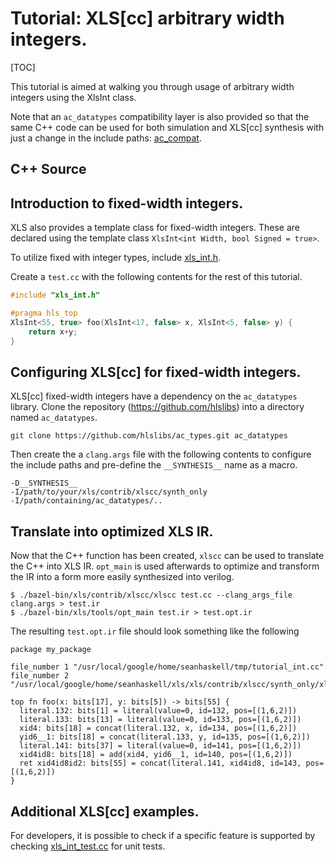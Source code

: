# Tutorial: XLS[cc] arbitrary width integers.

[TOC]

This tutorial is aimed at walking you through usage of arbitrary width integers
using the XlsInt class.

Note that an `ac_datatypes` compatibility layer is also provided so that the
same C++ code can be used for both simulation and XLS[cc] synthesis with just a
change in the include paths:
[ac_compat](https://github.com/google/xls/tree/main/xls/contrib/xlscc/synth_only/ac_compat).

## C++ Source

## Introduction to fixed-width integers.

XLS also provides a template class for fixed-width integers. These are declared
using the template class `XlsInt<int Width, bool Signed = true>`.

To utilize fixed with integer types, include
[xls_int.h](https://github.com/google/xls/tree/main/xls/contrib/xlscc/synth_only/xls_int.h).

Create a `test.cc` with the following contents for the rest of this tutorial.

```c++
#include "xls_int.h"

#pragma hls_top
XlsInt<55, true> foo(XlsInt<17, false> x, XlsInt<5, false> y) {
    return x+y;
}
```

## Configuring XLS[cc] for fixed-width integers.

XLS[cc] fixed-width integers have a dependency on the `ac_datatypes` library.
Clone the repository (https://github.com/hlslibs) into a directory named
`ac_datatypes`.

```shell
git clone https://github.com/hlslibs/ac_types.git ac_datatypes
```

Then create the a `clang.args` file with the following contents to configure the
include paths and pre-define the `__SYNTHESIS__` name as a macro.

```
-D__SYNTHESIS__
-I/path/to/your/xls/contrib/xlscc/synth_only
-I/path/containing/ac_datatypes/..
```

## Translate into optimized XLS IR.

Now that the C++ function has been created, `xlscc` can be used to translate the
C++ into XLS IR. `opt_main` is used afterwards to optimize and transform the IR
into a form more easily synthesized into verilog.

```
$ ./bazel-bin/xls/contrib/xlscc/xlscc test.cc --clang_args_file clang.args > test.ir
$ ./bazel-bin/xls/tools/opt_main test.ir > test.opt.ir
```

The resulting `test.opt.ir` file should look something like the following

```
package my_package

file_number 1 "/usr/local/google/home/seanhaskell/tmp/tutorial_int.cc"
file_number 2 "/usr/local/google/home/seanhaskell/xls/xls/contrib/xlscc/synth_only/xls_int.h"

top fn foo(x: bits[17], y: bits[5]) -> bits[55] {
  literal.132: bits[1] = literal(value=0, id=132, pos=[(1,6,2)])
  literal.133: bits[13] = literal(value=0, id=133, pos=[(1,6,2)])
  xid4: bits[18] = concat(literal.132, x, id=134, pos=[(1,6,2)])
  yid6__1: bits[18] = concat(literal.133, y, id=135, pos=[(1,6,2)])
  literal.141: bits[37] = literal(value=0, id=141, pos=[(1,6,2)])
  xid4id8: bits[18] = add(xid4, yid6__1, id=140, pos=[(1,6,2)])
  ret xid4id8id2: bits[55] = concat(literal.141, xid4id8, id=143, pos=[(1,6,2)])
}
```

## Additional XLS[cc] examples.

For developers, it is possible to check if a specific feature is supported by
checking
[xls_int_test.cc](https://github.com/google/xls/tree/main/xls/contrib/xlscc/unit_tests/xls_int_test.cc)
for unit tests.

